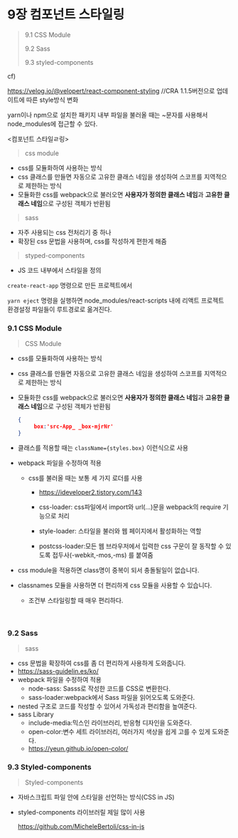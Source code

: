 # 9장 컴포넌트 스타일링

> 9.1 CSS Module
>
> 9.2 Sass
>
> 9.3 styled-components
>

cf)

https://velog.io/@velopert/react-component-styling //CRA 1.1.5버전으로 업데이트에 따른 style방식 변화

yarn이나 npm으로 설치한 패키지 내부 파일을 불러올 때는 ~문자를 사용해서 node_modules에 접근할 수 있다.

<컴포넌트 스타일ㄹ링>

> css module

- css를 모듈화하여 사용하는 방식
- css 클래스를 만들면 자동으로 고유한 클래스 네임을 생성하여 스코프를 지역적으로 제한하는 방식
- 모듈화한 css를 webpack으로 불러오면 **사용자가 정의한 클래스 네임**과 **고유한 클래스 네임**으로 구성된 객체가 반환됨

> sass

- 자주 사용되는 css 전처리기 중 하나
- 확장된 css 문법을 사용하며, css를 작성하게 편한게 해줌

> styped-components

- JS 코드 내부에서 스타일을 정의



`create-react-app` 명령으로 만든 프로젝트에서

`yarn eject` 명령을 실행하면 node_modules/react-scripts 내에 리액트 프로젝트 환경설정 파일들이 루트경로로 옮겨진다.



### 9.1 CSS Module

> CSS Module

- css를 모듈화하여 사용하는 방식

- css 클래스를 만들면 자동으로 고유한 클래스 네임을 생성하여 스코프를 지역적으로 제한하는 방식

- 모듈화한 css를 webpack으로 불러오면 **사용자가 정의한 클래스 네임**과 **고유한 클래스 네임**으로 구성된 객체가 반환됨

  ```json
  {
       box:'src-App_ _box-mjrNr'
  }
  ```

- 클래스를 적용할 때는 `className={styles.box}` 이런식으로 사용

- webpack 파일을 수정하여 적용

  - css를 불러올 때는 보통 세 가지 로더를 사용

    - https://ideveloper2.tistory.com/143

    - css-loader: css파일에서 import와 url(...)문을 webpack의 require 기능으로 처리

    - style-loader: 스타일을 불러와 웹 페이지에서 활성화하는 역할

    - postcss-loader:모든 웹 브라우저에서 입력한 css 구문이 잘 동작할 수 있도록 접두사(-webkit,-mos,-ms) 를 붙여줌

- css module을 적용하면 class명이 중복이 되서 충돌될일이 없습니다.
- classnames 모듈을 사용하면 더 편리하게 css 모듈을 사용할 수 있습니다.      
  - 조건부 스타일링할 때 매우 편리하다.



​      



### 9.2 Sass

> sass

- css 문법을 확장하여 css를 좀 더 편리하게 사용하게 도와줍니다.
- https://sass-guidelin.es/ko/ 
- webpack 파일을 수정하여 적용
  - node-sass: Sasss로 작성한 코드를 CSS로 변환한다.
  - sass-loader:webpack에서 Sass 파일을 읽어오도록 도와준다.
- nested 구조로 코드를 작성할 수 있어서 가독성과 편리함을 높여준다.
- sass Library
  - include-media:믹스인 라이브러리, 반응형 디자인을 도와준다.
  - open-color:변수 세트 라이브러리, 여러가지 색상을 쉽게 고를 수 있게 도와준다.
  - https://yeun.github.io/open-color/





### 9.3 Styled-components

> Styled-components

- 자바스크립트 파일 안에 스타일을 선언하는 방식(CSS in JS)

- styled-components 라이브러릴 제일 많이 사용

  https://github.com/MicheleBertoli/css-in-js









